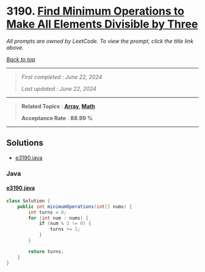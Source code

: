 # 3190. [Find Minimum Operations to Make All Elements Divisible by Three](<https://leetcode.com/problems/find-minimum-operations-to-make-all-elements-divisible-by-three>)

*All prompts are owned by LeetCode. To view the prompt, click the title link above.*

*[Back to top](<../README.md>)*

------

> *First completed : June 22, 2024*
>
> *Last updated : June 22, 2024*

------

> **Related Topics** : **[Array](<by_topic/Array.md>), [Math](<by_topic/Math.md>)**
>
> **Acceptance Rate** : **88.99 %**

------

## Solutions

- [e3190.java](<../my-submissions/e3190.java>)
### Java
#### [e3190.java](<../my-submissions/e3190.java>)
```Java
class Solution {
    public int minimumOperations(int[] nums) {
        int turns = 0;
        for (int num : nums) {
            if (num % 3 != 0) {
                turns += 1;
            }
        }

        return turns;
    }
}

```

